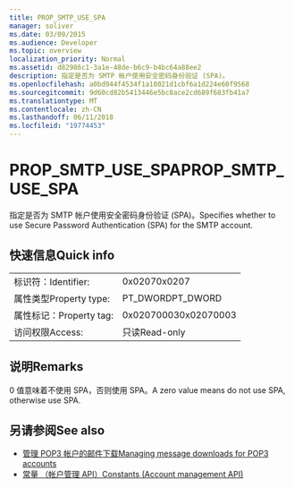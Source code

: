 ```yaml
---
title: PROP_SMTP_USE_SPA
manager: soliver
ms.date: 03/09/2015
ms.audience: Developer
ms.topic: overview
localization_priority: Normal
ms.assetid: d82986c1-3a1e-48de-b6c9-b4bc64a88ee2
description: 指定是否为 SMTP 帐户使用安全密码身份验证 (SPA)。
ms.openlocfilehash: a0bd944f4534f1a18021d1cbf6a1d224e60f9568
ms.sourcegitcommit: 9d60cd82b5413446e5bc8ace2cd689f683fb41a7
ms.translationtype: MT
ms.contentlocale: zh-CN
ms.lasthandoff: 06/11/2018
ms.locfileid: "19774453"
---
```

# <a name="propsmtpusespa"></a><span data-ttu-id="7d1e2-103">PROP_SMTP_USE_SPA</span><span class="sxs-lookup"><span data-stu-id="7d1e2-103">PROP_SMTP_USE_SPA</span></span>

<span data-ttu-id="7d1e2-104">指定是否为 SMTP 帐户使用安全密码身份验证 (SPA)。</span><span class="sxs-lookup"><span data-stu-id="7d1e2-104">Specifies whether to use Secure Password Authentication (SPA) for the SMTP account.</span></span>
  
## <a name="quick-info"></a><span data-ttu-id="7d1e2-105">快速信息</span><span class="sxs-lookup"><span data-stu-id="7d1e2-105">Quick info</span></span>

|||
|:-----|:-----|
|<span data-ttu-id="7d1e2-106">标识符：</span><span class="sxs-lookup"><span data-stu-id="7d1e2-106">Identifier:</span></span>  <br/> |<span data-ttu-id="7d1e2-107">0x0207</span><span class="sxs-lookup"><span data-stu-id="7d1e2-107">0x0207</span></span>  <br/> |
|<span data-ttu-id="7d1e2-108">属性类型</span><span class="sxs-lookup"><span data-stu-id="7d1e2-108">Property type:</span></span>  <br/> |<span data-ttu-id="7d1e2-109">PT_DWORD</span><span class="sxs-lookup"><span data-stu-id="7d1e2-109">PT_DWORD</span></span>  <br/> |
|<span data-ttu-id="7d1e2-110">属性标记：</span><span class="sxs-lookup"><span data-stu-id="7d1e2-110">Property tag:</span></span>  <br/> |<span data-ttu-id="7d1e2-111">0x02070003</span><span class="sxs-lookup"><span data-stu-id="7d1e2-111">0x02070003</span></span>  <br/> |
|<span data-ttu-id="7d1e2-112">访问权限</span><span class="sxs-lookup"><span data-stu-id="7d1e2-112">Access:</span></span>  <br/> |<span data-ttu-id="7d1e2-113">只读</span><span class="sxs-lookup"><span data-stu-id="7d1e2-113">Read-only</span></span>  <br/> |
   
## <a name="remarks"></a><span data-ttu-id="7d1e2-114">说明</span><span class="sxs-lookup"><span data-stu-id="7d1e2-114">Remarks</span></span>

<span data-ttu-id="7d1e2-115">0 值意味着不使用 SPA，否则使用 SPA。</span><span class="sxs-lookup"><span data-stu-id="7d1e2-115">A zero value means do not use SPA, otherwise use SPA.</span></span>
  
## <a name="see-also"></a><span data-ttu-id="7d1e2-116">另请参阅</span><span class="sxs-lookup"><span data-stu-id="7d1e2-116">See also</span></span>

- [<span data-ttu-id="7d1e2-117">管理 POP3 帐户的邮件下载</span><span class="sxs-lookup"><span data-stu-id="7d1e2-117">Managing message downloads for POP3 accounts</span></span>](managing-message-downloads-for-pop3-accounts.md)
- [<span data-ttu-id="7d1e2-118">常量 （帐户管理 API）</span><span class="sxs-lookup"><span data-stu-id="7d1e2-118">Constants (Account management API)</span></span>](constants-account-management-api.md)

